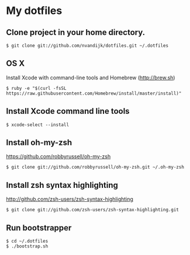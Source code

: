 # My dotfiles

## Clone project in your home directory.

    $ git clone git://github.com/nvandijk/dotfiles.git ~/.dotfiles

## OS X

Install Xcode with command-line tools and Homebrew (http://brew.sh)

    $ ruby -e "$(curl -fsSL https://raw.githubusercontent.com/Homebrew/install/master/install)"

## Install Xcode command line tools

    $ xcode-select --install

## Install oh-my-zsh

https://github.com/robbyrussell/oh-my-zsh

    $ git clone git://github.com/robbyrussell/oh-my-zsh.git ~/.oh-my-zsh

## Install zsh syntax highlighting

http://github.com/zsh-users/zsh-syntax-highlighting

    $ git clone git://github.com/zsh-users/zsh-syntax-highlighting.git

## Run bootstrapper

    $ cd ~/.dotfiles
    $ ./bootstrap.sh
